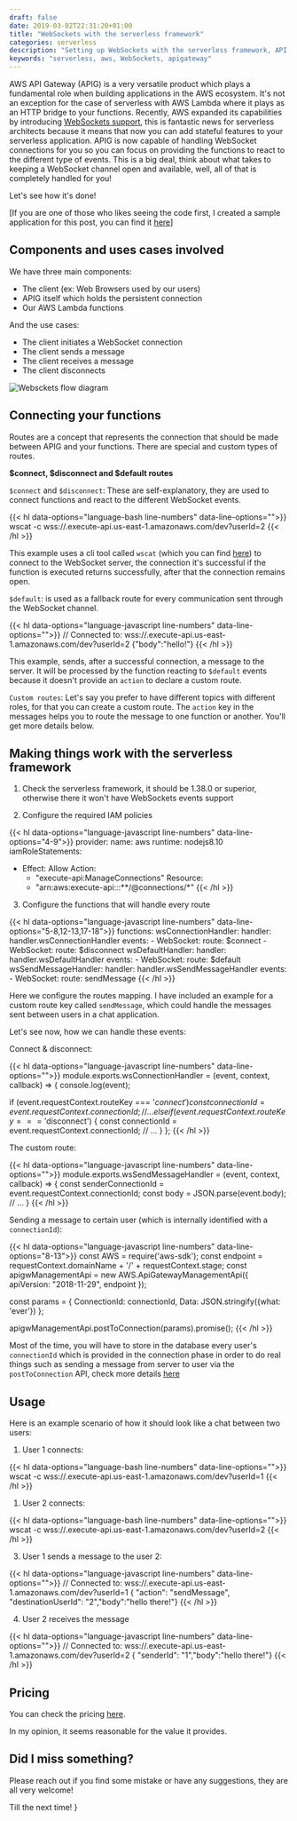 ```yaml
--- 
draft: false
date: 2019-03-02T22:31:20+01:00
title: "WebSockets with the serverless framework"
categories: serverless
description: "Setting up WebSockets with the serverless framework, API Gateway and AWS"
keywords: "serverless, aws, WebSockets, apigateway"
---
```


AWS API Gateway (APIG) is a very versatile product which plays a fundamental role when building applications in the AWS ecosystem. It's not an exception for the case of serverless with AWS Lambda where it plays as an HTTP bridge to your functions. Recently, AWS expanded its capabilities by introducing [WebSockets support](https://aws.amazon.com/blogs/compute/announcing-WebSocket-apis-in-amazon-api-gateway/), this is fantastic news for serverless architects because it means that now you can add stateful features to your serverless application. APIG is now capable of handling WebSocket connections for you so you can focus on providing the functions to react to the different type of events. This is a big deal, think about what takes to keeping a WebSocket channel open and available, well, all of that is completely handled for you!

Let's see how it's done!

[If you are one of those who likes seeing the code first, I created a sample application for this post, you can find it [here](https://github.com/ccverak/serverless-WebSockets-demo)]


## Components and uses cases involved

We have three main components:

- The client (ex: Web Browsers used by our users)
- APIG itself which holds the persistent connection
- Our AWS Lambda functions

And the use cases:

- The client initiates a WebSocket connection
- The client sends a message
- The client receives a message
- The client disconnects

![Websckets flow diagram](/images/WebSockets-flow-diagram.png)

## Connecting your functions

Routes are a concept that represents the connection that should be made between APIG and your functions. There are special and custom types of routes. 

**$connect, $disconnect and $default routes**

`$connect` and `$disconnect`: These are self-explanatory, they are used to connect functions and react to the different WebSocket events. 

{{< hl data-options="language-bash line-numbers" data-line-options="">}}
wscat -c wss://<my-api-id>.execute-api.us-east-1.amazonaws.com/dev?userId=2
{{< /hl >}}

This example uses a cli tool called `wscat` (which you can find [here](https://www.npmjs.com/package/wscat)) to connect to the WebSocket server, the connection it's successful if the function is executed returns successfully, after that the connection remains open.

`$default`: is used as a fallback route for every communication sent through the WebSocket channel.

{{< hl data-options="language-javascript line-numbers" data-line-options="">}}
// Connected to: wss://<my-api-id>.execute-api.us-east-1.amazonaws.com/dev?userId=2
{"body":"hello!"}
{{< /hl >}}

This example, sends, after a successful connection, a message to the server. It will be processed by the function reacting to `$default` events because it doesn't provide an `action` to declare a custom route.

`Custom routes`: Let's say you prefer to have different topics with different roles, for that you can create a custom route. The `action` key in the messages helps you to route the message to one function or another. You'll get more details below.

## Making things work with the serverless framework

1) Check the serverless framework, it should be 1.38.0 or superior, otherwise there it won't have WebSockets events support

2) Configure the required IAM policies

{{< hl data-options="language-javascript line-numbers" data-line-options="4-9">}}
provider:
  name: aws
  runtime: nodejs8.10
  iamRoleStatements:
  - Effect: Allow
    Action:
      - "execute-api:ManageConnections"
    Resource:
      - "arn:aws:execute-api:*:*:**/@connections/*"
{{< /hl >}}

3) Configure the functions that will handle every route

{{< hl data-options="language-javascript line-numbers" data-line-options="5-8,12-13,17-18">}}
functions:
  wsConnectionHandler:
    handler: handler.wsConnectionHandler
    events:
      - WebSocket:
          route: $connect
      - WebSocket:
          route: $disconnect
  wsDefaultHandler:
    handler: handler.wsDefaultHandler
    events:
      - WebSocket:
          route: $default
  wsSendMessageHandler:
    handler: handler.wsSendMessageHandler
    events:
      - WebSocket:
          route: sendMessage
{{< /hl >}}

Here we configure the routes mapping. I have included an example for a custom route key called `sendMessage`, which could handle the messages sent between users in a chat application.

Let's see now, how we can handle these events:

Connect & disconnect:

{{< hl data-options="language-javascript line-numbers" data-line-options="">}}
module.exports.wsConnectionHandler = (event, context, callback) => {
  console.log(event);

  if (event.requestContext.routeKey === '$connect') {
    const connectionId = event.requestContext.connectionId;
    // ...
  } else if (event.requestContext.routeKey === '$disconnect') {
    const connectionId = event.requestContext.connectionId;
    // ...
  }
};
{{< /hl >}}

The custom route:

{{< hl data-options="language-javascript line-numbers" data-line-options="">}}
module.exports.wsSendMessageHandler = (event, context, callback) => {
  const senderConnectionId = event.requestContext.connectionId;
  const body = JSON.parse(event.body);
  // ...
}
{{< /hl >}}

Sending a message to certain user (which is internally identified with a `connectionId`):

{{< hl data-options="language-javascript line-numbers" data-line-options="8-13">}}
const AWS = require('aws-sdk');
const endpoint = requestContext.domainName + '/' + requestContext.stage;
const apigwManagementApi = new AWS.ApiGatewayManagementApi({
  apiVersion: "2018-11-29",
  endpoint
});

const params = {
  ConnectionId: connectionId,
  Data: JSON.stringify({what: 'ever'})
};

apigwManagementApi.postToConnection(params).promise();
{{< /hl >}}

Most of the time, you will have to store in the database every user's `connectionId` which is provided in the connection phase in order to do real things such as sending a message from server to user via the `postToConnection` API, check more details [here](https://github.com/ccverak/serverless-WebSockets-demo)

## Usage

Here is an example scenario of how it should look like a chat between two users: 

1) User 1 connects:

{{< hl data-options="language-bash line-numbers" data-line-options="">}}
wscat -c wss://<my-api-id>.execute-api.us-east-1.amazonaws.com/dev?userId=1
{{< /hl >}}

1) User 2 connects:

{{< hl data-options="language-bash line-numbers" data-line-options="">}}
wscat -c wss://<my-api-id>.execute-api.us-east-1.amazonaws.com/dev?userId=2
{{< /hl >}}

3) User 1 sends a message to the user 2:

{{< hl data-options="language-javascript line-numbers" data-line-options="">}}
// Connected to: wss://<my-api-id>.execute-api.us-east-1.amazonaws.com/dev?userId=1
{ "action": "sendMessage", "destinationUserId": "2","body":"hello there!"}
{{< /hl >}}

4) User 2 receives the message

{{< hl data-options="language-javascript line-numbers" data-line-options="">}}
// Connected to: wss://<my-api-id>.execute-api.us-east-1.amazonaws.com/dev?userId=2
{ "senderId": "1","body":"hello there!"}
{{< /hl >}}


## Pricing

You can check the pricing [here](https://aws.amazon.com/api-gateway/pricing/#WebSocket_APIs).

In my opinion, it seems reasonable for the value it provides.

## Did I miss something?

Please reach out if you find some mistake or have any suggestions, they are all very welcome!

Till the next time! }
